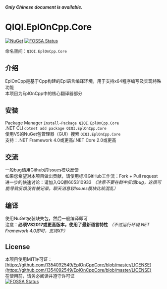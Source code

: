 ***Only Chinese document is available.***

# QIQI.EplOnCpp.Core
[![NuGet](https://img.shields.io/nuget/v/QIQI.EplOnCpp.Core.svg)](https://www.nuget.org/packages/QIQI.EplOnCpp.Core) [![FOSSA Status](https://app.fossa.io/api/projects/git%2Bgithub.com%2F1354092549%2FEplOnCppCore.svg?type=shield)](https://app.fossa.io/projects/git%2Bgithub.com%2F1354092549%2FEplOnCppCore?ref=badge_shield)
  
命名空间：`QIQI.EplOnCpp.Core`  

## 介绍
EplOnCpp是基于Cpp构建的Epl语言编译环境，用于支持x64程序编写及实现特殊功能  
本项目为EplOnCpp中的核心翻译器部分  

## 安装
Package Manager `Install-Package QIQI.EplOnCpp.Core`  
.NET CLI `dotnet add package QIQI.EplOnCpp.Core`  
使用VS的NuGet包管理器（GUI）搜索 `QIQI.EplOnCpp.Core`  
支持：.NET Framework 4.0或更高/.NET Core 2.0或更高

## 交流
一般bug请用Github的Issues模块反馈  
如果您希望对本项目做出贡献，请使用标准GitHub工作流：Fork + Pull request  
进一步的快速讨论：请加入QQ群605310933 *（注意不要在群中反馈bug，这很可能导致反馈没有被记录。聊天消息较Issues模块比较混乱）*  

## 编译
使用NuGet安装缺失包，然后一般编译即可  
注意：**必须VS2017或更高版本，使用了最新语言特性** *（不过运行环境.NET Framework 4.0即可，支持XP）*  

## License
本项目使用MIT许可证：[https://github.com/1354092549/EplOnCppCore/blob/master/LICENSE](https://github.com/1354092549/EplOnCppCore/blob/master/LICENSE)  
在使用前，请务必阅读并遵守许可证  
[![FOSSA Status](https://app.fossa.io/api/projects/git%2Bgithub.com%2F1354092549%2FEplOnCppCore.svg?type=large)](https://app.fossa.io/projects/git%2Bgithub.com%2F1354092549%2FEplOnCppCore?ref=badge_large)  